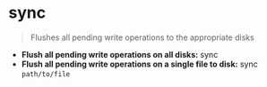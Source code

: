 # sync
> Flushes all pending write operations to the appropriate disks
- **Flush all pending write operations on all disks:**
sync
- **Flush all pending write operations on a single file to disk:**
sync `path/to/file`
